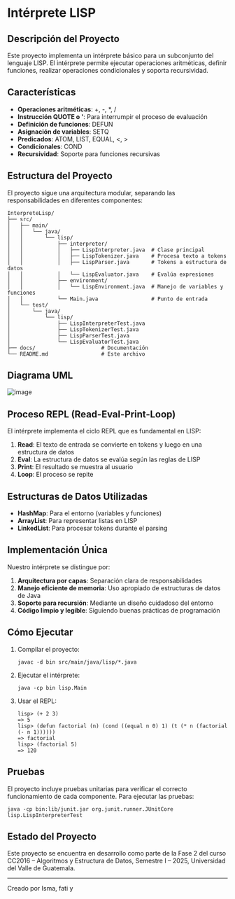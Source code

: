 # Intérprete LISP

## Descripción del Proyecto
Este proyecto implementa un intérprete básico para un subconjunto del lenguaje LISP. El intérprete permite ejecutar operaciones aritméticas, definir funciones, realizar operaciones condicionales y soporta recursividad.

## Características
- **Operaciones aritméticas**: +, -, *, /
- **Instrucción QUOTE o '**: Para interrumpir el proceso de evaluación
- **Definición de funciones**: DEFUN
- **Asignación de variables**: SETQ
- **Predicados**: ATOM, LIST, EQUAL, <, >
- **Condicionales**: COND
- **Recursividad**: Soporte para funciones recursivas

## Estructura del Proyecto
El proyecto sigue una arquitectura modular, separando las responsabilidades en diferentes componentes:

```
InterpreteLisp/
├── src/
│   ├── main/
│   │   └── java/
│   │       └── lisp/
│   │           ├── interpreter/
│   │           │   ├── LispInterpreter.java  # Clase principal
│   │           │   ├── LispTokenizer.java    # Procesa texto a tokens
│   │           │   ├── LispParser.java       # Tokens a estructura de datos
│   │           │   └── LispEvaluator.java    # Evalúa expresiones
│   │           ├── environment/
│   │           │   └── LispEnvironment.java  # Manejo de variables y funciones
│   │           └── Main.java                 # Punto de entrada
│   └── test/
│       └── java/
│           └── lisp/
│               ├── LispInterpreterTest.java
│               ├── LispTokenizerTest.java
│               ├── LispParserTest.java
│               └── LispEvaluatorTest.java
├── docs/                     # Documentación
└── README.md                 # Este archivo
```

## Diagrama UML

![image](https://github.com/user-attachments/assets/4a3c05a4-138f-428a-a2c2-f949d1375e96)



## Proceso REPL (Read-Eval-Print-Loop)

El intérprete implementa el ciclo REPL que es fundamental en LISP:

1. **Read**: El texto de entrada se convierte en tokens y luego en una estructura de datos
2. **Eval**: La estructura de datos se evalúa según las reglas de LISP
3. **Print**: El resultado se muestra al usuario
4. **Loop**: El proceso se repite

## Estructuras de Datos Utilizadas

- **HashMap**: Para el entorno (variables y funciones)
- **ArrayList**: Para representar listas en LISP
- **LinkedList**: Para procesar tokens durante el parsing

## Implementación Única

Nuestro intérprete se distingue por:

1. **Arquitectura por capas**: Separación clara de responsabilidades
2. **Manejo eficiente de memoria**: Uso apropiado de estructuras de datos de Java
3. **Soporte para recursión**: Mediante un diseño cuidadoso del entorno
4. **Código limpio y legible**: Siguiendo buenas prácticas de programación

## Cómo Ejecutar

1. Compilar el proyecto:
   ```
   javac -d bin src/main/java/lisp/*.java
   ```

2. Ejecutar el intérprete:
   ```
   java -cp bin lisp.Main
   ```

3. Usar el REPL:
   ```
   lisp> (+ 2 3)
   => 5
   lisp> (defun factorial (n) (cond ((equal n 0) 1) (t (* n (factorial (- n 1))))))
   => factorial
   lisp> (factorial 5)
   => 120
   ```

## Pruebas

El proyecto incluye pruebas unitarias para verificar el correcto funcionamiento de cada componente. Para ejecutar las pruebas:

```
java -cp bin:lib/junit.jar org.junit.runner.JUnitCore lisp.LispInterpreterTest
```

## Estado del Proyecto

Este proyecto se encuentra en desarrollo como parte de la Fase 2 del curso CC2016 – Algoritmos y Estructura de Datos, Semestre I – 2025, Universidad del Valle de Guatemala.

---

Creado por Isma, fati y 
